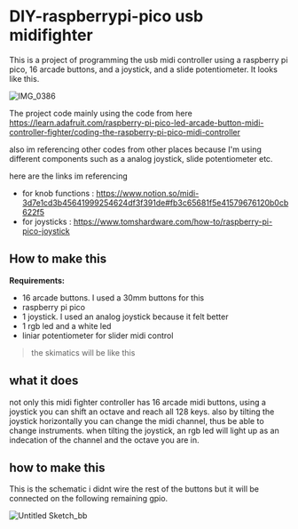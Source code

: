 # DIY-raspberrypi-pico usb midifighter
This is a project of programming the usb midi controller using a raspberry pi pico, 16 arcade buttons, and a joystick, and a slide potentiometer. It looks like this.

![IMG_0386](https://user-images.githubusercontent.com/30145956/132351004-bbbbf3f4-c9a3-4ce9-83a4-659cbd0b7c89.JPG)


The project code mainly using the code from here
<https://learn.adafruit.com/raspberry-pi-pico-led-arcade-button-midi-controller-fighter/coding-the-raspberry-pi-pico-midi-controller>

also im referencing other codes from other places because I'm using different components such as a analog joystick, slide potentiometer etc.

here are the links im referencing
- for knob functions : https://www.notion.so/midi-3d7e1cd3b45641999254624df3f391de#fb3c65681f5e41579676120b0cb622f5
- for joysticks : https://www.tomshardware.com/how-to/raspberry-pi-pico-joystick

## How to make this

**Requirements:**
  - 16 arcade buttons. I used a 30mm buttons for this 
  - raspberry pi pico
  - 1 joystick. I used an analog joystick because it felt better
  - 1 rgb led and a white led
  - liniar potentiometer for slider midi control

> the skimatics will be like this


  
## what it does
not only this midi fighter controller has 16 arcade midi buttons, using a joystick you can shift an octave and reach all 128 keys. also by tilting the joystick horizontally you can change the midi channel, thus be able to change instruments. when tilting the joystick, an rgb led will light up as an indecation of the channel and the octave you are in. 

## how to make this

This is the schematic i didnt wire the rest of the buttons but it will be connected on the following remaining gpio.

![Untitled Sketch_bb](https://user-images.githubusercontent.com/30145956/132359437-05dff6b0-a847-43bd-a257-40841fb6bcbd.png)

